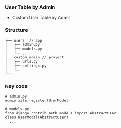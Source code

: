 ### User Table by Admin
- Custom User Table by Admin

### Structure
```
├── users  // app
│   ├── admin.py
│   ├── models.py
│   └── ...
├── custom_admin // project
│   ├── urls.py       
│   ├── settings.py    
│   └── ...
└── ... 
``` 

### Key code
```
# admin.py
admin.site.register(UserModel)

# models.py
from django.contrib.auth.models import AbstractUser
class UserModel(AbstractUser):
  ...
```
